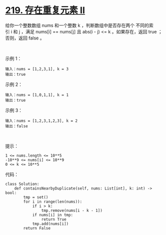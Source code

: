 # [219. 存在重复元素 II](https://leetcode-cn.com/problems/contains-duplicate-ii/)

给你一个整数数组 nums 和一个整数 k ，判断数组中是否存在两个 不同的索引 i 和 j ，满足 nums[i] == nums[j] 且 abs(i - j) <= k 。如果存在，返回 true ；否则，返回 false 。

 

示例 1：
```
输入：nums = [1,2,3,1], k = 3
输出：true
```
示例 2：
```
输入：nums = [1,0,1,1], k = 1
输出：true
```
示例 3：
```
输入：nums = [1,2,3,1,2,3], k = 2
输出：false
```

 

提示：
```
1 <= nums.length <= 10**5
-10**9 <= nums[i] <= 10**9
0 <= k <= 10**5
```

代码：
```python3
class Solution:
    def containsNearbyDuplicate(self, nums: List[int], k: int) -> bool:
        tmp = set()
        for i in range(len(nums)):
            if i > k:
                tmp.remove(nums[i - k - 1])
            if nums[i] in tmp:
                return True
            tmp.add(nums[i])
        return False
```